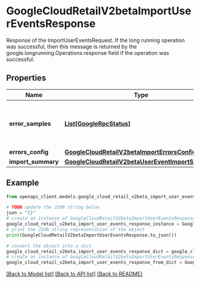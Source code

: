 # GoogleCloudRetailV2betaImportUserEventsResponse

Response of the ImportUserEventsRequest. If the long running operation was successful, then this message is returned by the google.longrunning.Operations.response field if the operation was successful.

## Properties

Name | Type | Description | Notes
------------ | ------------- | ------------- | -------------
**error_samples** | [**List[GoogleRpcStatus]**](GoogleRpcStatus.md) | A sample of errors encountered while processing the request. | [optional] 
**errors_config** | [**GoogleCloudRetailV2betaImportErrorsConfig**](GoogleCloudRetailV2betaImportErrorsConfig.md) |  | [optional] 
**import_summary** | [**GoogleCloudRetailV2betaUserEventImportSummary**](GoogleCloudRetailV2betaUserEventImportSummary.md) |  | [optional] 

## Example

```python
from openapi_client.models.google_cloud_retail_v2beta_import_user_events_response import GoogleCloudRetailV2betaImportUserEventsResponse

# TODO update the JSON string below
json = "{}"
# create an instance of GoogleCloudRetailV2betaImportUserEventsResponse from a JSON string
google_cloud_retail_v2beta_import_user_events_response_instance = GoogleCloudRetailV2betaImportUserEventsResponse.from_json(json)
# print the JSON string representation of the object
print(GoogleCloudRetailV2betaImportUserEventsResponse.to_json())

# convert the object into a dict
google_cloud_retail_v2beta_import_user_events_response_dict = google_cloud_retail_v2beta_import_user_events_response_instance.to_dict()
# create an instance of GoogleCloudRetailV2betaImportUserEventsResponse from a dict
google_cloud_retail_v2beta_import_user_events_response_from_dict = GoogleCloudRetailV2betaImportUserEventsResponse.from_dict(google_cloud_retail_v2beta_import_user_events_response_dict)
```
[[Back to Model list]](../README.md#documentation-for-models) [[Back to API list]](../README.md#documentation-for-api-endpoints) [[Back to README]](../README.md)


